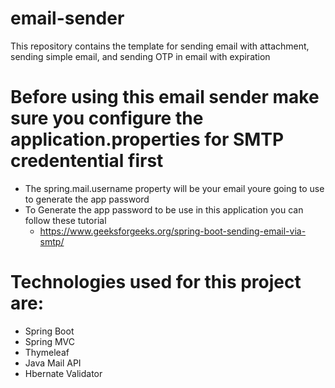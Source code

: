 # email-sender
This repository contains the template for sending email with attachment, sending simple email, and sending OTP in email with expiration

# Before using this email sender make sure you configure the application.properties for SMTP credentential first 
 - The spring.mail.username property will be your email youre going to use to generate the app password
 - To Generate the app password to be use in this application you can follow these tutorial 
   - https://www.geeksforgeeks.org/spring-boot-sending-email-via-smtp/

# Technologies used for this project are:
  - Spring Boot
  - Spring MVC
  - Thymeleaf
  - Java Mail API
  - Hbernate Validator
 
